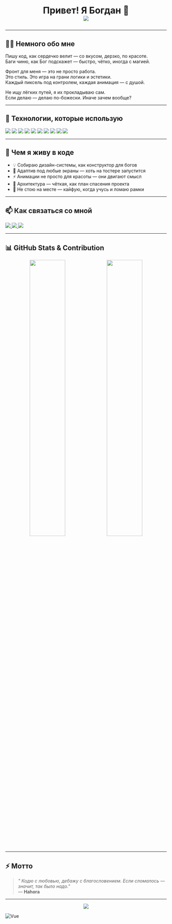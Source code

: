 <!-- Animated Header -->
<h1 align="center">
  Привет! Я Богдан 👋
  <br/>
  <img src="https://readme-typing-svg.herokuapp.com?font=Fira+Code&weight=700&size=24&pause=1000&color=34D399&center=true&vCenter=true&width=600&lines=Frontend+Developer;Пишу+код+по+наитию+сверху;Дебажу,+как+велит+Боженька;Фронт+—+это+искусство,+а+я+—+его+руки;Двигаюсь+по+дизайну,+как+по+вере;Ошибки+мне+не+страшны,+я+их+благословляю"
</h1>

---

## 🧑‍💻 Немного обо мне

Пишу код, как сердечко велит — со вкусом, дерзко, по красоте.  
Баги чиню, как Бог подскажет — быстро, чётко, иногда с магией.

Фронт для меня — это не просто работа.  
Это стиль. Это игра на грани логики и эстетики.  
Каждый пиксель под контролем, каждая анимация — с душой.

Не ищу лёгких путей, я их прокладываю сам.  
Если делаю — делаю по-божески. Иначе зачем вообще?

---

## 🚀 Технологии, которые использую

<p align="left">
  <img src="https://img.shields.io/badge/HTML5-E34F26?style=for-the-badge&logo=html5&logoColor=white"/>
  <img src="https://img.shields.io/badge/CSS3-1572B6?style=for-the-badge&logo=css3&logoColor=white"/>
  <img src="https://img.shields.io/badge/SASS-CC6699?style=for-the-badge&logo=sass&logoColor=white"/>
  <img src="https://img.shields.io/badge/JavaScript-F7DF1E?style=for-the-badge&logo=javascript&logoColor=black"/>
  <img src="https://img.shields.io/badge/TypeScript-3178C6?style=for-the-badge&logo=typescript&logoColor=white"/>
  <img src="https://img.shields.io/badge/React-20232A?style=for-the-badge&logo=react&logoColor=61DAFB"/>
  <img src="https://img.shields.io/badge/Next.js-000000?style=for-the-badge&logo=next.js&logoColor=white"/>
  <img src="https://img.shields.io/badge/Vue.js-42b883?style=for-the-badge&logo=vue.js&logoColor=white"/>
  <img src="https://img.shields.io/badge/TailwindCSS-06B6D4?style=for-the-badge&logo=tailwind-css&logoColor=white"/>
  <img src="https://img.shields.io/badge/Figma-F24E1E?style=for-the-badge&logo=figma&logoColor=white"/>
</p>

---

## 🌟 Чем я живу в коде

- 💡 Собираю дизайн-системы, как конструктор для богов  
- 🎯 Адаптив под любые экраны — хоть на тостере запустится  
- ⚡ Анимации не просто для красоты — они двигают смысл  
- 📐 Архитектура — чёткая, как план спасения проекта  
- 🚀 Не стою на месте — кайфую, когда учусь и ломаю рамки

---

## 📫 Как связаться со мной

<p align="left">
  <a href="https://t.me/Hogur" target="_blank">
    <img src="https://img.shields.io/badge/Telegram-26A5E4?style=for-the-badge&logo=telegram&logoColor=white"/>
  </a>
  <a href="https://vk.com/Hahora" target="_blank">
    <img src="https://img.shields.io/badge/VK-4c75a3?style=for-the-badge&logo=vk&logoColor=white"/>
  </a>
  <a href="mailto:bogdandaliba@gmail.com">
    <img src="https://img.shields.io/badge/Gmail-D14836?style=for-the-badge&logo=gmail&logoColor=white"/>
  </a>
</p>

---

## 📊 GitHub Stats & Contribution

<p align="center">
  <img src="https://github-readme-stats.vercel.app/api?username=hahora&show_icons=true&theme=radical" width="47%" />
  <img src="https://github-readme-streak-stats.herokuapp.com?user=hahora&theme=radical&hide_border=false" width="47%" />
</p>

---

## ⚡ Мотто

> _" Кодю с любовью, дебажу с благословением.
Если сломалось — значит, так было надо."_  
> — **Hahora**

---

<!-- Footer animation -->
<p align="center">
  <img src="https://capsule-render.vercel.app/api?type=waving&height=150&section=footer&color=0:34d399,100:3b82f6" />
</p>

![Vue](https://img.shields.io/badge/Vue-%2335495e.svg?style=for-the-badge&logo=vue.js&logoColor=%234FC08D)
